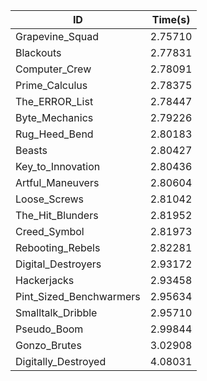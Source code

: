 |ID|Time(s)|
|-|-|
|Grapevine_Squad|2.75710|
|Blackouts|2.77831|
|Computer_Crew|2.78091|
|Prime_Calculus|2.78375|
|The_ERROR_List|2.78447|
|Byte_Mechanics|2.79226|
|Rug_Heed_Bend|2.80183|
|Beasts|2.80427|
|Key_to_Innovation|2.80436|
|Artful_Maneuvers|2.80604|
|Loose_Screws|2.81042|
|The_Hit_Blunders|2.81952|
|Creed_Symbol|2.81973|
|Rebooting_Rebels|2.82281|
|Digital_Destroyers|2.93172|
|Hackerjacks|2.93458|
|Pint_Sized_Benchwarmers|2.95634|
|Smalltalk_Dribble|2.95710|
|Pseudo_Boom|2.99844|
|Gonzo_Brutes|3.02908|
|Digitally_Destroyed|4.08031|
